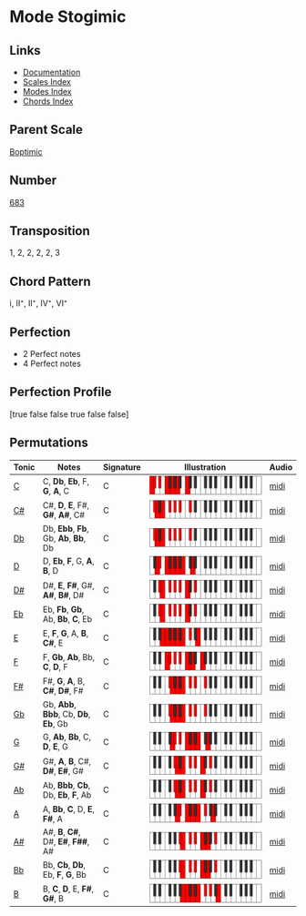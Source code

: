 # Mode Stogimic

## Links

- [Documentation](README.md)
- [Scales Index](Scales.md)
- [Modes Index](Modes.md)
- [Chords Index](Chords.md)

## Parent Scale

[Boptimic](ScaleBoptimic.md)

## Number

[683](https://ianring.com/musictheory/scales/683)

## Transposition

1, 2, 2, 2, 2, 3

## Chord Pattern

i, II⁺, II⁺, IV⁺, VI⁺

## Perfection

- 2 Perfect notes
- 4 Perfect notes

## Perfection Profile

[true false false true false false]

## Permutations

| Tonic | Notes | Signature | Illustration | Audio |
|-------|-------|-----------|--------------|-------|
| [C](ModeCNaturalStogimic.md) | C, **Db**, **Eb**, F, **G**, **A**, C | C | ![CNaturalStogimic](ModeCNaturalStogimic.png) | [midi](https://github.com/edipermadi/music/blob/main/docs/ModeCNaturalStogimic.mid?raw=true) |
| [C#](ModeCSharpStogimic.md) | C#, **D**, **E**, F#, **G#**, **A#**, C# | C | ![CSharpStogimic](ModeCSharpStogimic.png) | [midi](https://github.com/edipermadi/music/blob/main/docs/ModeCSharpStogimic.mid?raw=true) |
| [Db](ModeDFlatStogimic.md) | Db, **Ebb**, **Fb**, Gb, **Ab**, **Bb**, Db | C | ![DFlatStogimic](ModeDFlatStogimic.png) | [midi](https://github.com/edipermadi/music/blob/main/docs/ModeDFlatStogimic.mid?raw=true) |
| [D](ModeDNaturalStogimic.md) | D, **Eb**, **F**, G, **A**, **B**, D | C | ![DNaturalStogimic](ModeDNaturalStogimic.png) | [midi](https://github.com/edipermadi/music/blob/main/docs/ModeDNaturalStogimic.mid?raw=true) |
| [D#](ModeDSharpStogimic.md) | D#, **E**, **F#**, G#, **A#**, **B#**, D# | C | ![DSharpStogimic](ModeDSharpStogimic.png) | [midi](https://github.com/edipermadi/music/blob/main/docs/ModeDSharpStogimic.mid?raw=true) |
| [Eb](ModeEFlatStogimic.md) | Eb, **Fb**, **Gb**, Ab, **Bb**, **C**, Eb | C | ![EFlatStogimic](ModeEFlatStogimic.png) | [midi](https://github.com/edipermadi/music/blob/main/docs/ModeEFlatStogimic.mid?raw=true) |
| [E](ModeENaturalStogimic.md) | E, **F**, **G**, A, **B**, **C#**, E | C | ![ENaturalStogimic](ModeENaturalStogimic.png) | [midi](https://github.com/edipermadi/music/blob/main/docs/ModeENaturalStogimic.mid?raw=true) |
| [F](ModeFNaturalStogimic.md) | F, **Gb**, **Ab**, Bb, **C**, **D**, F | C | ![FNaturalStogimic](ModeFNaturalStogimic.png) | [midi](https://github.com/edipermadi/music/blob/main/docs/ModeFNaturalStogimic.mid?raw=true) |
| [F#](ModeFSharpStogimic.md) | F#, **G**, **A**, B, **C#**, **D#**, F# | C | ![FSharpStogimic](ModeFSharpStogimic.png) | [midi](https://github.com/edipermadi/music/blob/main/docs/ModeFSharpStogimic.mid?raw=true) |
| [Gb](ModeGFlatStogimic.md) | Gb, **Abb**, **Bbb**, Cb, **Db**, **Eb**, Gb | C | ![GFlatStogimic](ModeGFlatStogimic.png) | [midi](https://github.com/edipermadi/music/blob/main/docs/ModeGFlatStogimic.mid?raw=true) |
| [G](ModeGNaturalStogimic.md) | G, **Ab**, **Bb**, C, **D**, **E**, G | C | ![GNaturalStogimic](ModeGNaturalStogimic.png) | [midi](https://github.com/edipermadi/music/blob/main/docs/ModeGNaturalStogimic.mid?raw=true) |
| [G#](ModeGSharpStogimic.md) | G#, **A**, **B**, C#, **D#**, **E#**, G# | C | ![GSharpStogimic](ModeGSharpStogimic.png) | [midi](https://github.com/edipermadi/music/blob/main/docs/ModeGSharpStogimic.mid?raw=true) |
| [Ab](ModeAFlatStogimic.md) | Ab, **Bbb**, **Cb**, Db, **Eb**, **F**, Ab | C | ![AFlatStogimic](ModeAFlatStogimic.png) | [midi](https://github.com/edipermadi/music/blob/main/docs/ModeAFlatStogimic.mid?raw=true) |
| [A](ModeANaturalStogimic.md) | A, **Bb**, **C**, D, **E**, **F#**, A | C | ![ANaturalStogimic](ModeANaturalStogimic.png) | [midi](https://github.com/edipermadi/music/blob/main/docs/ModeANaturalStogimic.mid?raw=true) |
| [A#](ModeASharpStogimic.md) | A#, **B**, **C#**, D#, **E#**, **F##**, A# | C | ![ASharpStogimic](ModeASharpStogimic.png) | [midi](https://github.com/edipermadi/music/blob/main/docs/ModeASharpStogimic.mid?raw=true) |
| [Bb](ModeBFlatStogimic.md) | Bb, **Cb**, **Db**, Eb, **F**, **G**, Bb | C | ![BFlatStogimic](ModeBFlatStogimic.png) | [midi](https://github.com/edipermadi/music/blob/main/docs/ModeBFlatStogimic.mid?raw=true) |
| [B](ModeBNaturalStogimic.md) | B, **C**, **D**, E, **F#**, **G#**, B | C | ![BNaturalStogimic](ModeBNaturalStogimic.png) | [midi](https://github.com/edipermadi/music/blob/main/docs/ModeBNaturalStogimic.mid?raw=true) |
